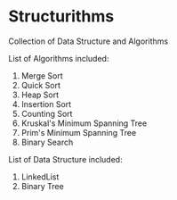 # Structurithms

Collection of Data Structure and Algorithms

List of Algorithms included:
  1) Merge Sort
  2) Quick Sort
  3) Heap Sort
  4) Insertion Sort
  5) Counting Sort
  6) Kruskal's Minimum Spanning Tree
  7) Prim's Minimum Spanning Tree
  8) Binary Search
  
List of Data Structure included:
  1) LinkedList
  2) Binary Tree